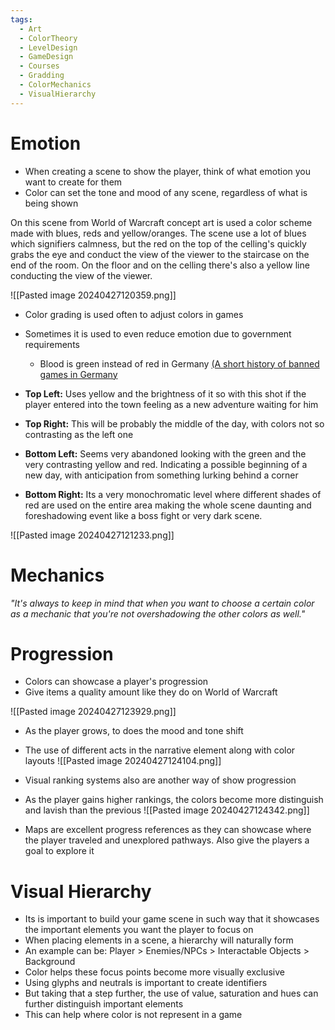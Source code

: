 ```yaml
---
tags:
  - Art
  - ColorTheory
  - LevelDesign
  - GameDesign
  - Courses
  - Gradding
  - ColorMechanics
  - VisualHierarchy
---
```

# Emotion
- When creating a scene to show the player, think of what emotion you want to create for them
- Color can set the tone and mood of any scene, regardless of what is being shown

On this scene from World of Warcraft concept art is used a color scheme made with blues, reds and yellow/oranges. The scene use a lot of blues which signifiers calmness, but the red on the top of the celling's quickly grabs the eye and conduct the view of the viewer to the staircase on the end of the room. On the floor and on the celling there's also a yellow line conducting the view of the viewer.

![[Pasted image 20240427120359.png]]

- Color grading is used often to adjust colors in games
- Sometimes it is used to even reduce emotion due to government requirements
	- Blood is green instead of red in Germany [(A short history of banned games in Germany](https://www.gamesindustry.biz/a-short-history-of-banned-games-in-germany)

- **Top Left:** Uses yellow and the brightness of it so with this shot if the player entered into the town feeling as a new adventure waiting for him
- **Top Right:** This will be probably the middle of the day, with colors not so contrasting as the left one
- **Bottom Left:** Seems very abandoned looking with the green and the very contrasting yellow and red. Indicating a possible beginning of a new day, with anticipation from something lurking behind a corner
- **Bottom Right:** Its a very monochromatic level where different shades of red are used on the entire area making the whole scene daunting and foreshadowing event like a boss fight or very dark scene.

![[Pasted image 20240427121233.png]]

# Mechanics
_"It's always to keep in mind that when you want to choose a certain color as a mechanic that you're not overshadowing the other colors as well."_

# Progression
- Colors can showcase a player's progression
- Give items a quality amount like they do on World of Warcraft

![[Pasted image 20240427123929.png]]

- As the player grows, to does the mood and tone shift
- The use of different acts in the narrative element along with color layouts
![[Pasted image 20240427124104.png]]

- Visual ranking systems also are another way of show progression
- As the player gains higher rankings, the colors become more distinguish and lavish than the previous 
![[Pasted image 20240427124342.png]]
- Maps are excellent progress references as they can showcase where the player traveled and unexplored pathways. Also give the players a goal to explore it

# Visual Hierarchy
- Its is important to build your game scene in such way that it showcases the important elements you want the player to focus on
- When placing elements in a scene, a hierarchy will naturally form
- An example can be: Player > Enemies/NPCs > Interactable Objects > Background
- Color helps these focus points become more visually exclusive
- Using glyphs and neutrals is important to create identifiers
- But taking that a step further, the use of value, saturation and hues can further distinguish important elements
- This can help where color is not represent in a game